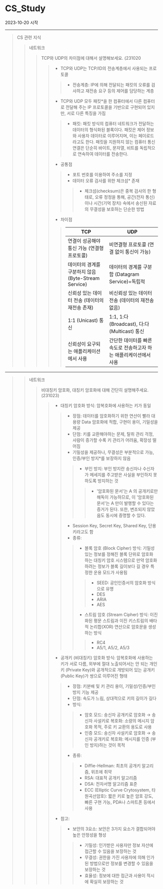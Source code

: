 # CS_Study
2023-10-20 시작

***

> CS 관련 지식
> > 네트워크
> > > TCP와 UDP의 차이점에 대해서 설명해보세요. (231020
> > > >
> > > > * TCP와 UDP는 TCP/ID의 전송계층에서 사용되는 프로토콜
> > > > > * 전송계층: IP에 의해 전달되는 패킷의 오류를 검사하고 재전송 요구 등의 제어를 담당하는 계층
> > > > * TCP와 UDP 모두 패킷*을 한 컴퓨터에서 다른 컴퓨터로 전달해 주는 IP 프로토콜을 기반으로 구현되어 있지만, 서로 다른 특징을 가짐
> > > > > * 패킷: 패킷 방식의 컴퓨터 네트워크가 전달하는 데이터의 형식화된 블록이다. 패킷은 제어 정보와 사용자 데이터로 이루어지며, 이는 페이로드라고도 한다. 패킷을 지원하지 않는 컴퓨터 통신 연결은 단순히 바이트, 문자열, 비트를 독립적으로 연속하여 데이터를 전송한다.
> > > > * 공통점
> > > > > * 포트 번호를 이용하여 주소를 지정
> > > > > * 데이터 오류 검사를 위한 체크섬* 존재
> > > > > > * 체크섬(checksum)은 중복 검사의 한 형태로, 오류 정정을 통해, 공간(전자 통신)이나 시간(기억 장치) 속에서 송신된 자료의 무결성을 보호하는 단순한 방법
> > > > * 차이점
> > > > > |TCP|UDP|
> > > > > |---|---|
> > > > > |연결이 성공해야 통신 가능 (연결형 프로토콜)|비연결형 프로토콜 (연결 없이 통신이 가능)|
> > > > > |데이터의 경계를 구분하지 않음 (Byte-Stream Service)|데이터의 경계를 구분함 (Datagram Service)=독립적|
> > > > > |신뢰성 있는 데이터 전송 (데이터의 재전송 존재)|비신뢰성 있는 데이터 전송 (데이터의 재전송 없음)|
> > > > > |1:1 (Unicast) 통신|1:1, 1:다 (Broadcast), 다:다 (Multicast) 통신|
> > > > > |신뢰성이 요구되는 애플리케이션에서 사용|간단한 데이터를 빠른 속도로 전송하고자 하는 애플리케이션에서 사용|

***
> > 네트워크
> > > 비대칭키 암호화, 대칭키 암호화에 대해 간단히 설명해주세요. (231023)
> > > >
> > > > * 대칭키 암호화 방식: 암복호화에 사용하는 키가 동일
> > > > > * 장점: 데이터를 암호화하기 위한 연산이 빨라 대용량 Data 암호화에 적합, 구현이 용이, 기밀성을 제공
> > > > > * 단점: 키를 교환해야하는 문제, 탈취 관리 걱정, 사람이 증가할 수록 키 관리가 어려움, 확장성 떨어짐
> > > > > * 기밀성을 제공하나, 무결성은 부분적으로 가능, 인증/부인 방지*를 보장하지 않음
> > > > > > * 부인 방지: 부인 방지란 송신자나 수신자가 메세지를 주고받은 사실을 부인하지 못하도록 방지하는 것
> > > > > > > * '암호화된 문서'는 A 의 공개키로만 해독이 가능하므로, 이 '암호화된 문서'는 A 만이 발행할 수 있다는 증거가 된다. 또한, 변조되지 않았음도 동시에 증명할 수 있다.
> > > > > * Session Key, Secret Key, Shared Key, 단용키라고도 함
> > > > > * 종류:
> > > > > > * 블록 암호 (Block Cipher) 방식: 기밀성 있는 정보를 정해진 블록 단위로 암호화 하는 대칭키 암호 시스템으로 만약 암호화하려는 정보가 블록 길이보다 길 경우 특정한 운용 모드가 사용됨
> > > > > > > * SEED: 공인인증서의 암호화 방식으로 유명
> > > > > > > * DES
> > > > > > > * ARIA
> > > > > > > * AES
> > > > > > * 스트림 암호 (Stream Cipher) 방식: 이진화된 평문 스트림과 이진 키스트림의 배타적 논리합(XOR) 연산으로 암호문을 생성하는 방식
> > > > > > > * RC4
> > > > > > > * A5/1, A5/2, A5/3
> > > > * 공개키 (비대칭키) 암호화 방식: 암복호화에 사용하는 키가 서로 다름, 외부에 절대 노출되어서는 안 되는 개인키 (Private Key)와 공개적으로 개방되어 있는 공개키 (Public Key)가 쌍으로 이루어진 형태
> > > > > * 장점: 키분배 및 키 관리 용이, 기밀성/인증/부인 방지 기능 제공
> > > > > * 단점: 속도가 느림, 상대적으로 키의 길이가 길다
> > > > > * 방식:
> > > > > > * 암호 모드: 송신자 공개키로 암호화 → 송신자 사설키로 복호화: 소량의 메시지 암호화 목적, 주로 키 교환의 용도로 사용
> > > > > > * 인증 모드: 송신자 사설키로 암호화 → 송신자 공개키로 복호화: 메시지를 인증 (부인 방지)하는 것이 목적
> > > > > * 종류:
> > > > > > * Diffie-Hellman: 최초의 공개키 알고리즘, 위조에 취약
> > > > > > * RSA: 대표적 공개키 알고리즘
> > > > > > * DSA: 전자서명 알고리즘 표준
> > > > > > * ECC (Elliptic Curve Crytosystem, 타원곡선암호): 짧은 키로 높은 암호 강도, 빠른 구현 가능, PDA나 스마트폰 등에서 사용
> > > > * 참고:
> > > > > * 보안의 3요소: 보안은 3가지 요소가 결합되어야 높은 안정성을 형성
> > > > > > * 기밀성: 인가받은 사용자만 정보 자산에 접근할 수 있음을 보장하는 것
> > > > > > * 무결성: 권한을 가진 사용자에 의해 인가된 방법으로만 정보를 변경할 수 있음을 보장하는 것
> > > > > > * 효율성: 정보에 대한 접근과 사용이 적시에 확실히 보장하는 것
